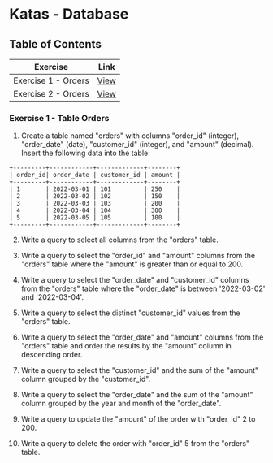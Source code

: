# Katas - Database

## Table of Contents

| Exercise  | Link |
| ------------- | ------------- |
| Exercise 1 - Orders  |[View](#item1)|
| Exercise 2 - Orders  |[View](#item1)|

<a name="item1"></a>
### Exercise 1 - Table Orders

1. Create a table named "orders" with columns "order_id" (integer), "order_date" (date), "customer_id" (integer), and "amount" (decimal). Insert the following data into the table:

```
+---------+------------+-------------+--------+
| order_id| order_date | customer_id | amount |
+---------+------------+-------------+--------+
| 1       | 2022-03-01 | 101         | 250    |
| 2       | 2022-03-02 | 102         | 150    |
| 3       | 2022-03-03 | 103         | 200    |
| 4       | 2022-03-04 | 104         | 300    |
| 5       | 2022-03-05 | 105         | 100    |
+---------+------------+-------------+--------+
```

2. Write a query to select all columns from the "orders" table.

3. Write a query to select the "order_id" and "amount" columns from the "orders" table where the "amount" is greater than or equal to 200.

4. Write a query to select the "order_date" and "customer_id" columns from the "orders" table where the "order_date" is between '2022-03-02' and '2022-03-04'.

5. Write a query to select the distinct "customer_id" values from the "orders" table.

6. Write a query to select the "order_date" and "amount" columns from the "orders" table and order the results by the "amount" column in descending order.

7. Write a query to select the "customer_id" and the sum of the "amount" column grouped by the "customer_id".

8. Write a query to select the "order_date" and the sum of the "amount" column grouped by the year and month of the "order_date".

9. Write a query to update the "amount" of the order with "order_id" 2 to 200.

10. Write a query to delete the order with "order_id" 5 from the "orders" table.


